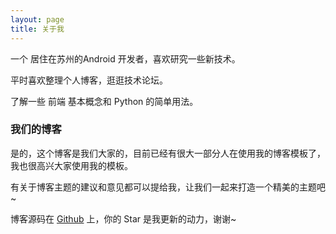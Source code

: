 ```yaml
---
layout: page
title: 关于我 
---
```


一个 居住在苏州的Android 开发者，喜欢研究一些新技术。
<p>
平时喜欢整理个人博客，逛逛技术论坛。
<p>
了解一些 前端 基本概念和 Python 的简单用法。

<p>

<h3> 我们的博客 </h3>  

<p>

是的，这个博客是我们大家的，目前已经有很大一部分人在使用我的博客模板了，我也很高兴大家使用我的模板。

<p>


<p>

有关于博客主题的建议和意见都可以提给我，让我们一起来打造一个精美的主题吧~ 

<p> 
  <p>

博客源码在 <a target="_blank" href='https://github.com/cllstudy/cllstudy.github.io/'>Github</a> 上，你的 Star 是我更新的动力，谢谢~    
<p>




